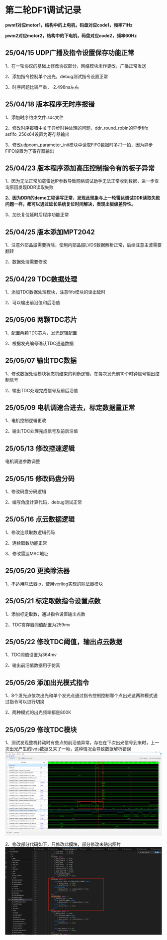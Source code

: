 # 第二轮DF1调试记录

**pwm1对应motor1，结构中的上电机，码盘对应code1，频率71Hz**

**pwm2对应motor2，结构中的下电机，码盘对应code2，频率60Hz**



## 25/04/15 UDP广播及指令设置保存功能正常

1、在一轮协议的基础上修改协议部分，网络模块未作更改，广播正常发送

2、添加指令控制单个出光，debug测试指令设置正常

3、时序问题比较严重，-2.498ns左右

## 25/04/18 版本程序无时序报错

1、添加时序约束文件.sdc文件

2、修改时序报错中关于异步时钟处理的问题，ddr_round_robin的异步fifo asfifo_256x64设置为寄存器输出

3、修改udpcom_parameter_init模块中读取FIFO数据时多打一拍，因为异步FIFO设置为了寄存器输出

## 25/04/23 版本程序添加高压控制指令有的板子异常

1、因为无法正常加载雷达IP参数导致网络调试助手无法正常收到数据，进一步查询原因发现DDR读取失败

**2、因为DDR的demo工程读写正常，发现此现象与上一轮雷达调试DDR读取失败问题一样，都可以通过延长系统复位时间解决，表现出板级差异性。**

3、加长复位延时后程序功能正常

## 25/04/25 版本添加MPT2042

1、注意外部晶振需要拆除，使用内部晶振LVDS数据解析正常，后续注意主波需要翻转

2、数据处理需要修改

## 25/04/29 TDC数据处理

1、添加TDC数据处理模块，注意fifo模块的读出延时

2、可以输出前沿值和后沿值

## 25/05/06 两颗TDC芯片

1、配置两颗TDC芯片，发光逻辑配置

2、根据发光编号确认TDC通道数据

## 25/05/07 输出TDC数据

1、修改数据处理模块状态机结束的判断逻辑，在每次发光前10个时钟信号输出控制信号

2、输出TDC处理完成信号及前后沿值

## 25/05/09 电机调速合进去，标定数据量正常

1、电机控制逻辑更改

2、输出TDC处理完成信号及前后沿值

## 25/05/13 修改控速逻辑

电机调速参数调整

## 25/05/15 修改码盘分码

1、修改码盘分码逻辑

2、编写角度计算代码，debug测试正常

## 25/05/16 点云数据逻辑

1、修改连续取数逻辑代码

2、连续取数功能正常

3、修改雷达MAC地址

## 25/05/20 更换除法器

1、不适用除法器ip，使用verilog实现的除法器模块

## 25/05/21 标定取数指令设置点数

1、添加标定取数，通过指令设置输出点数

2、TDC寄存器阈值配置为259mv

## 25/05/22 修改TDC阈值，输出点云数据

1、TDC阈值设置为364mv

2、输出前沿值数据用于仿真

## 25/05/26 添加出光模式指令

1、8个发光点依次出光和单个发光点通过指令控制控制哪个点出光这两种模式通过指令可以进行切换

2、两种模式的出光频率都是800K

## 25/05/29 修改TDC模块

1、测试发现整机转动时有些点的前沿值异常，存在在下次出光信号到来时，上一次出光产生的lvds数据又来了一帧，这种情况会导致数据解析错误![](doc/pic/2505291701.jpg)

2、修改部分代码如下，只修改此模块，部分修改未贴出图片![](doc/pic/2505291704.jpg)